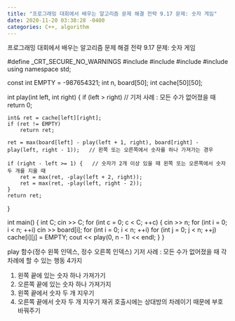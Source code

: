 ```yaml
---
title: "프로그래밍 대회에서 배우는 알고리즘 문제 해결 전략 9.17 문제: 숫자 게임"
date: 2020-11-20 03:38:28 -0400
categories: C++, algorithm
---
```


프로그래밍 대회에서 배우는 알고리즘 문제 해결 전략 9.17 문제: 숫자 게임



#define _CRT_SECURE_NO_WARNINGS
#include<cstdio>
#include<iostream>
#include<string>
#include<vector>
using namespace std;

const int EMPTY = -987654321;
int n, board[50];
int cache[50][50];

int play(int left, int right) {
	if (left > right)   // 기저 사례 : 모든 수가 없어졌을 때
		return 0;

	int& ret = cache[left][right];
	if (ret != EMPTY)
		return ret;

	ret = max(board[left] - play(left + 1, right), board[right] - play(left, right - 1));   // 왼쪽 또는 오른쪽에서 숫자를 하나 가져가는 경우

	if (right - left >= 1) {   // 숫자가 2개 이상 있을 때 왼쪽 또는 오른쪽에서 숫자 두 개를 지울 때
		ret = max(ret, -play(left + 2, right));
		ret = max(ret, -play(left, right - 2));
	}
	return ret;
}

int main() {
	int C;
	cin >> C;
	for (int c = 0; c < C; ++c) {
		cin >> n;
		for (int i = 0; i < n; ++i)
			cin >> board[i];
		for (int i = 0; i < n; ++i)
			for (int j = 0; j < n; ++j)
				cache[i][j] = EMPTY;
		cout << play(0, n - 1) << endl;
	}
}



play 함수(정수 왼쪽 인덱스, 정수 오른쪽 인덱스)
기저 사례 : 모든 수가 없어졌을 때
각 차례에 할 수 있는 행동 4가지
1. 왼쪽 끝에 있는 숫자 하나 가져가기
2. 오른쪽 끝에 있는 숫자 하나 가져가지
3. 왼쪽 끝에서 숫자 두 개 지우기
4. 오른쪽 끝에서 숫자 두 개 지우기
재귀 호출시에는 상대방의 차례이기 때문에 부호 바꿔주기
